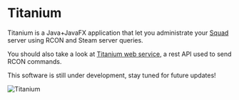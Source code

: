 # Titanium

Titanium is a Java+JavaFX application that let you administrate your [Squad](http://joinsquad.com/) server using RCON and Steam server queries.

You should also take a look at [Titanium web service](https://github.com/ScreachFr/titanium_webService), a rest API used to send RCON commands.

This software is still under development, stay tuned for future updates!

![Titanium](https://imgur.com/6PZVB8u "Titanium")
